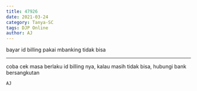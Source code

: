 ```yaml
---
title: 47926
date: 2021-03-24
category: Tanya-SC
tags: DJP Online
author: AJ
---
```


bayar id billing pakai mbanking tidak bisa

---

coba cek masa berlaku id billing nya, kalau masih tidak bisa, hubungi bank bersangkutan

`AJ`
